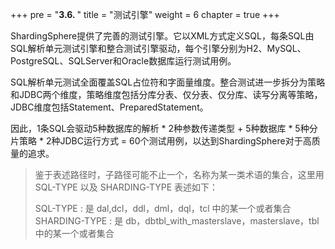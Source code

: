 +++
pre = "<b>3.6. </b>"
title = "测试引擎"
weight = 6
chapter = true
+++

ShardingSphere提供了完善的测试引擎。它以XML方式定义SQL，每条SQL由SQL解析单元测试引擎和整合测试引擎驱动，每个引擎分别为H2、MySQL、PostgreSQL、SQLServer和Oracle数据库运行测试用例。

SQL解析单元测试全面覆盖SQL占位符和字面量维度。整合测试进一步拆分为策略和JDBC两个维度，策略维度包括分库分表、仅分表、仅分库、读写分离等策略，JDBC维度包括Statement、PreparedStatement。

因此，1条SQL会驱动5种数据库的解析 * 2种参数传递类型 + 5种数据库 * 5种分片策略 * 2种JDBC运行方式 = 60个测试用例，以达到ShardingSphere对于高质量的追求。

> 鉴于表述路径时，子路径可能不止一个，名称为某一类术语的集合，这里用 SQL-TYPE 以及 SHARDING-TYPE 表述如下：
>
>SQL-TYPE : 是 dal,dcl，ddl，dml，dql，tcl 中的某一个或者集合
>SHARDING-TYPE : 是 db，dbtbl_with_masterslave，masterslave，tbl 中的某一个或者集合
